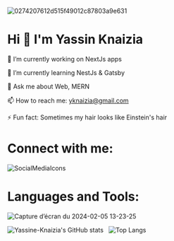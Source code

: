 ![0274207612d515f49012c87803a9e631](https://github.com/Yassine-Knaizia/Yassine-Knaizia/assets/66827202/8389382a-e601-413d-b366-9f2e4deef989)

# **Hi 👋 I'm Yassin Knaizia**

🔭 I’m currently working on NextJs apps

🌱 I’m currently learning NestJs & Gatsby

💬 Ask me about Web, MERN

📫 How to reach me: yknaizia@gmail.com

⚡ Fun fact: Sometimes my hair looks like Einstein's hair 

# **Connect with me:**

![SocialMediaIcons](https://github.com/Yassine-Knaizia/Yassine-Knaizia/assets/66827202/b15d232a-ef66-4a85-8057-67255708cf98)

# **Languages and Tools:**

![Capture d’écran du 2024-02-05 13-23-25](https://github.com/Yassine-Knaizia/Yassine-Knaizia/assets/66827202/0edbfbb4-3187-42c9-a7f1-9b9441429c26)

![Yassine-Knaizia's GitHub stats](https://github-readme-stats.vercel.app/api?username=Yassine-Knaizia&show_icons=true&theme=dracula) &nbsp;&nbsp;![Top Langs](https://github-readme-stats.vercel.app/api/top-langs/?username=Yassine-Knaizia)






